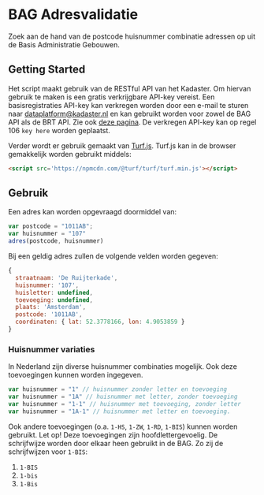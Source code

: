 # BAG Adresvalidatie
Zoek aan de hand van de postcode huisnummer combinatie adressen op uit de Basis Administratie Gebouwen. 

## Getting Started  
Het script maakt gebruik van de RESTful API van het Kadaster. Om hiervan gebruik te maken is een gratis verkrijgbare API-key vereist. Een basisregistraties API-key kan verkregen worden door een e-mail te sturen naar dataplatform@kadaster.nl en kan gebruikt worden voor zowel de BAG API als de BRT API. Zie ook [deze pagina](https://bag.basisregistraties.overheid.nl/restful-api?articleid=1927964).
De verkregen API-key kan op regel 106 `key here` worden geplaatst.

Verder wordt er gebruik gemaakt van [Turf.js](https://turfjs.org/). Turf.js kan in de browser gemakkelijk worden gebruikt middels:
```html
<script src='https://npmcdn.com/@turf/turf/turf.min.js'></script>
```
## Gebruik
Een adres kan worden opgevraagd doormiddel van:
```javascript
var postcode = "1011AB";
var huisnummer = "107"
adres(postcode, huisnummer)
```
Bij een geldig adres zullen de volgende velden worden gegeven:
```javascript
{ 
  straatnaam: 'De Ruijterkade',
  huisnummer: '107',
  huisletter: undefined,
  toevoeging: undefined,
  plaats: 'Amsterdam',
  postcode: '1011AB',
  coordinaten: { lat: 52.3778166, lon: 4.9053859 } 
}
```

### Huisnummer variaties
In Nederland zijn diverse huisnummer combinaties mogelijk. Ook deze toevoegingen kunnen worden ingegeven.
```javascript
var huisnummer = "1" // huisnummer zonder letter en toevoeging
var huisnummer = "1A" // huisnummer met letter, zonder toevoeging
var huisnummer = "1-1" // huisnummer met toevoeging, zonder letter
var huisnummer = "1A-1" // huisnummer met letter en toevoeging. 
```
Ook andere toevoegingen (o.a. `1-HS`, `1-ZW`, `1-RD`, `1-BIS`) kunnen worden gebruikt. Let op! Deze toevoegingen zijn hoofdlettergevoelig. De schrijfwijze worden door elkaar heen gebruikt in de BAG. Zo zij de schrijfwijzen voor `1-BIS`:
1. `1-BIS`
2. `1-bis`
3. `1-Bis`

